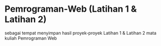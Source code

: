 # Pemrograman-Web (Latihan 1 & Latihan 2)
sebagai tempat menyimpan hasil proyek-proyek Latihan 1 & Latihan 2 mata kuliah Pemrograman Web

